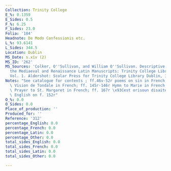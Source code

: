 ```yaml
---
Collection: Trinity College
E_%: 0.1359
E_Sides: 0.5
F_%: 6.25
F_Sides: 23.0
Folia: '184'
Headnote: De Modo Confessionis etc.
L_%: 93.6141
L_Sides: 344.5
Location: Dublin
MS_Date: s.xiv (2)
MS_ID: '262'
MS_Sources: 'Colker, O''Sullivan, and William O''Sullivan. Descriptive Catalogue of
  the Mediaeval and Renaissance Latin Manuscripts: Trinity College Library Dublin.
  Vol. 1. Aldershot: Scolar Press for Trinity College Library Dublin, 1991.'
Notes: "See catalogue for contents ; ff.46v-52r poems on sin in French; ff.140r-143v\
  \ Vision de Tondale in French; ff. 145r-146r Hymn to Marie in French; ff. 147r-147v\
  \ Prayer to St. Margaret in French; ff. 167r \x93Cest orisoun disaite\x94 etc. ;\
  \ English on f. 152r"
O_%: 0.0
O_Sides: 0.0
Place_of_production: ''
Produced_for: ''
Reference: '312'
percentage_English: 0.0
percentage_French: 0.0
percentage_Latin: 0.0
percentage_Other: 0.0
total_sides_English: 0.0
total_sides_French: 0.0
total_sides_Latin: 0.0
total_sides_Other: 0.0

---
```

